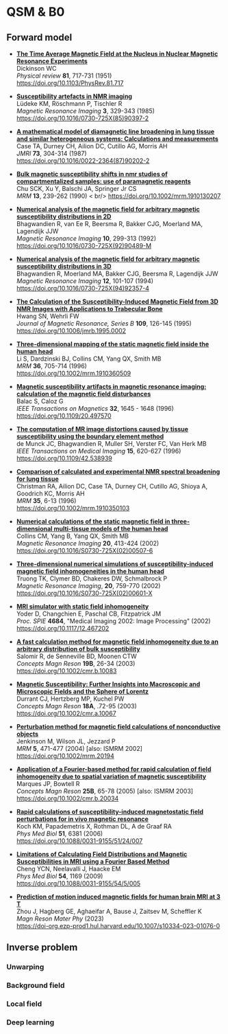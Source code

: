 # QSM & B0

## Forward model

- [**The Time Average Magnetic Field at the Nucleus in Nuclear Magnetic Resonance Experiments**
  ](https://www.dropbox.com/s/ffvgd27mxvd9041) <br />
  Dickinson WC <br />
  _Physical review_ **81**, 717-731 (1951) <br />
  https://doi.org/10.1103/PhysRev.81.717

- [**Susceptibility artefacts in NMR imaging**]() <br />
  Lüdeke KM, Röschmann P, Tischler R <br />
  _Magnetic Resonance Imaging_ **3**, 329-343 (1985) <br />
  https://doi.org/10.1016/0730-725X(85)90397-2

- [**A mathematical model of diamagnetic line broadening in lung tissue and similar heterogeneous systems: Calculations and measurements**
  ](https://www.dropbox.com/s/1u5gjvsmjyb7f9g) <br />
  Case TA, Durney CH, Ailion DC, Cutillo AG, Morris AH <br />
  _JMRI_ **73**,  304-314 (1987) <br />
  https://doi.org/10.1016/0022-2364(87)90202-2

- [**Bulk magnetic susceptibility shifts in nmr studies of compartmentalized samples: use of paramagnetic reagents**
  ](https://www.dropbox.com/s/f99yjwx4mlcf6dc) <br />
  Chu SCK, Xu Y, Balschi JA, Springer Jr CS <br />
  _MRM_ **13**, 239-262 (1990) < br/>
  https://doi.org/10.1002/mrm.1910130207

- [**Numerical analysis of the magnetic field for arbitrary magnetic susceptibility distributions in 2D**
  ](https://www.dropbox.com/s/ep49im3zs8rl21q) <br />
  Bhagwandien R, van Ee R, Beersma R, Bakker CJG, Moerland MA, Lagendijk JJW <br />
  _Magnetic Resonance Imaging_ **10**, 299-313 (1992) <br />
  https://doi.org/10.1016/0730-725X(92)90489-M

- [**Numerical analysis of the magnetic field for arbitrary magnetic susceptibility distributions in 3D**
  ](https://www.dropbox.com/s/5d4tno2desv4okf) <br />
  Bhagwandien R, Moerland MA, Bakker CJG, Beersma R, Lagendijk JJW <br />
  _Magnetic Resonance Imaging_ **12**, 101-107 (1994) <br />
  https://doi.org/10.1016/0730-725X(94)92357-4

- [**The Calculation of the Susceptibility-Induced Magnetic Field from 3D NMR Images with Applications to Trabecular Bone**
  ](https://www.dropbox.com/s/b34y3gyf8chjkdt) <br />
  Hwang SN, Wehrli FW <br />
  _Journal of Magnetic Resonance, Series B_ **109**, 126-145 (1995) <br />
  https://doi.org/10.1006/jmrb.1995.0002

- [**Three-dimensional mapping of the static magnetic field inside the human head**
  ](https://www.dropbox.com/s/ejxrp6hgdqialgj) <br />
  Li S, Dardzinski BJ, Collins CM, Yang QX, Smith MB <br />
  _MRM_ **36**, 705-714 (1996) <br />
  https://doi.org/10.1002/mrm.1910360509

- [**Magnetic susceptibility artifacts in magnetic resonance imaging: calculation of the magnetic field disturbances**
  ](https://www.dropbox.com/s/rcki8dg6rbecy1q) <br />
  Balac S, Caloz G <br />
  _IEEE Transactions on Magnetics_ **32**, 1645 - 1648 (1996) <br />
  https://doi.org/10.1109/20.497570

- [**The computation of MR image distortions caused by tissue susceptibility using the boundary element method**
  ](https://www.dropbox.com/s/em1ufqhd0z6yq55) <br />
  de Munck JC, Bhagwandien R, Muller SH, Verster FC, Van Herk MB <br />
  _IEEE Transactions on Medical Imaging_ **15**, 620-627 (1996) <br />
  https://doi.org/10.1109/42.538939

- [**Comparison of calculated and experimental NMR spectral broadening for lung tissue**
  ](https://www.dropbox.com/s/v38jc8l3tigot3d) <br />
  Christman RA, Ailion DC, Case TA, Durney CH, Cutillo AG, Shioya A, Goodrich KC, Morris AH <br />
  _MRM_ **35**, 6-13 (1996) <br />
  https://doi.org/10.1002/mrm.1910350103

- [**Numerical calculations of the static magnetic field in three-dimensional multi-tissue models of the human head**
  ](https://www.dropbox.com/s/u26o80xvmpjy3zm) <br />
  Collins CM, Yang B, Yang QX, Smith MB <br />
  _Magnetic Resonance Imaging_ **20**, 413-424 (2002) <br />
  https://doi.org/10.1016/S0730-725X(02)00507-6

- [**Three-dimensional numerical simulations of susceptibility-induced magnetic field inhomogeneities in the human head**
  ](https://www.dropbox.com/s/19uxy1lrfk7uzt1) <br />
  Truong TK, Clymer BD, Chakeres DW, Schmalbrock P <br />
  _Magnetic Resonance Imaging_, **20**, 759-770 (2002) <br />
  https://doi.org/10.1016/S0730-725X(02)00601-X

- [**MRI simulator with static field inhomogeneity**
  ](https://www.dropbox.com/s/l8xfqtdfyxwh0s9) <br />
  Yoder D, Changchien E, Paschal CB, Fitzpatrick JM <br />
  _Proc. SPIE_ **4684**, "Medical Imaging 2002: Image Processing" (2002) <br />
  https://doi.org/10.1117/12.467202

- [**A fast calculation method for magnetic field inhomogeneity due to an arbitrary distribution of bulk susceptibility**
  ](https://www.dropbox.com/s/3aj2j0w6sj949tj) <br />
  Salomir R, de Senneville BD, Moonen CTW <br />
  _Concepts Magn Reson_ **19B**, 26-34 (2003) <br />
  https://doi.org/10.1002/cmr.b.10083

- [**Magnetic Susceptibility: Further Insights into Macroscopic and Microscopic Fields and the Sphere of Lorentz**
  ](https://www.dropbox.com/s/5u5hwve3hymufds) <br />
  Durrant CJ, Hertzberg MP, Kuchel PW <br />
  _Concepts Magn Reson_ **18A**, .72-95 (2003) <br />
   https://doi.org/10.1002/cmr.a.10067

- [**Perturbation method for magnetic field calculations of nonconductive objects**
  ](https://www.dropbox.com/s/j0jav7f40ectm2x) <br />
   Jenkinson M, Wilson JL, Jezzard P <br />
   _MRM_ **5**, 471-477 (2004) [also: ISMRM 2002]<br />
   https://doi.org/10.1002/mrm.20194

- [**Application of a Fourier-based method for rapid calculation of field inhomogeneity due to spatial variation of magnetic susceptibility**
  ](https://www.dropbox.com/s/n1fi4ynkc0s3xhu) <br />
  Marques JP, Bowtell R <br />
  _Concepts Magn Reson_ **25B**, 65-78 (2005) [also: ISMRM 2003]<br />
  https://doi.org/10.1002/cmr.b.20034 <br />

- [**Rapid calculations of susceptibility-induced magnetostatic field perturbations for in vivo magnetic resonance**
  ](https://www.dropbox.com/s/8g135psq8ykwwyh) <br />
  Koch KM, Papademetris X, Rothman DL, A de Graaf RA <br />
  _Phys Med Biol_ **51**, 6381 (2006) <br />
  https://doi.org/10.1088/0031-9155/51/24/007

- [**Limitations of Calculating Field Distributions and Magnetic Susceptibilities in MRI using a Fourier Based Method**
  ](https://www.dropbox.com/s/4r12c2wfzu9x55y) <br />
  Cheng YCN, Neelavalli J, Haacke EM <br />
  _Phys Med Biol_ **54**, 1169 (2009) <br />
  https://doi.org/10.1088/0031-9155/54/5/005

- [**Prediction of motion induced magnetic fields for human brain MRI at 3 T**
  ](https://www.dropbox.com/s/33k2oc5xsnac3of) <br />
  Zhou J, Hagberg GE, Aghaeifar A, Bause J, Zaitsev M, Scheffler K <br />
  _Magn Reson Mater Phy_ (2023) <br />
  https://doi-org.ezp-prod1.hul.harvard.edu/10.1007/s10334-023-01076-0

## Inverse problem

### Unwarping

### Background field

### Local field

### Deep learning

